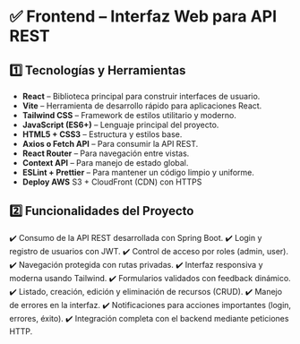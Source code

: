 # ✅ Frontend – Interfaz Web para API REST

## 1️⃣ Tecnologías y Herramientas

* **React** – Biblioteca principal para construir interfaces de usuario.
* **Vite** – Herramienta de desarrollo rápido para aplicaciones React.
* **Tailwind CSS** – Framework de estilos utilitario y moderno.
* **JavaScript (ES6+)** – Lenguaje principal del proyecto.
* **HTML5 + CSS3** – Estructura y estilos base.
* **Axios o Fetch API** – Para consumir la API REST.
* **React Router** – Para navegación entre vistas.
* **Context API** – Para manejo de estado global.
* **ESLint + Prettier** – Para mantener un código limpio y uniforme.
* **Deploy AWS** S3 + CloudFront (CDN) con HTTPS

## 2️⃣ Funcionalidades del Proyecto

✔️ Consumo de la API REST desarrollada con Spring Boot.
✔️ Login y registro de usuarios con JWT.
✔️ Control de acceso por roles (admin, user).
✔️ Navegación protegida con rutas privadas.
✔️ Interfaz responsiva y moderna usando Tailwind.
✔️ Formularios validados con feedback dinámico.
✔️ Listado, creación, edición y eliminación de recursos (CRUD).
✔️ Manejo de errores en la interfaz.
✔️ Notificaciones para acciones importantes (login, errores, éxito).
✔️ Integración completa con el backend mediante peticiones HTTP.

